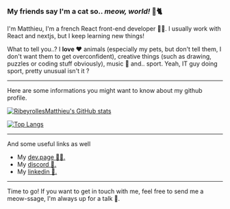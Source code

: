 ### My friends say I'm a cat so.. **_meow, world!_** 👋🐈

I'm Matthieu, I'm a french React front-end developer 👨‍💻. I usually work with React and nextjs, but I keep learning new things!

What to tell you..? I **love ❤️** animals (especially my pets, but don't tell them, I don't want them to get overconfident), creative things (such as drawing, puzzles or coding stuff obviously), music 🎹 and.. sport. Yeah, IT guy doing sport, pretty unusual isn't it ?

___  

Here are some informations you might want to know about my github profile.  

[![RibeyrollesMatthieu's GitHub stats](https://github-readme-stats.vercel.app/api?username=RibeyrollesMatthieu&hide=contribs,prs&count_private=true&show_icons=true&theme=radical&cache_seconds=1800)](https://github.com/RibeyrollesMatthieu/)

[![Top Langs](https://github-readme-stats.vercel.app/api/top-langs/?username=RibeyrollesMatthieu&cache_seconds=1800&layout=compact&theme=radical&hide=ocaml,c%2B%2B,cMake,prolog,makefile)](https://github.com/RibeyrollesMatthieu/)

___  

And some useful links as well  
- My [dev.page 🧑‍💻.](https://dev.page/itsmatthieu)   
- My [discord 💬.](https://discord.com/users/396647922785320960/)  
- My [linkedin 💼.](https://www.linkedin.com/in/matthieu-ribeyrolles-323106195/)

___  

Time to go! If you want to get in touch with me, feel free to send me a meow-ssage, I'm always up for a talk 👋.

